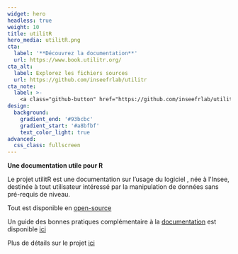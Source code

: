 ```yaml
---
widget: hero
headless: true
weight: 10
title: utilitR
hero_media: utilitR.png
cta:
  label: '**Découvrez la documentation**'
  url: https://www.book.utilitr.org/
cta_alt:
  label: Explorez les fichiers sources
  url: https://github.com/inseefrlab/utilitr
cta_note:
  label: >-
    <a class="github-button" href="https://github.com/inseefrlab/utilitr" data-icon="octicon-star" data-size="large" data-show-count="true" aria-label="Star this website on Github">Star this website on Github</a><script async defer src="https://buttons.github.io/buttons.js"></script>
design:
  background:
    gradient_end: '#93bcbc'
    gradient_start: '#a8bfbf'
    text_color_light: true
advanced:
  css_class: fullscreen
---
```


**Une documentation utile pour R**

Le projet utilitR est une documentation sur l’usage du logiciel <i class="fab fa-r-project"></i>, née
à l'Insee, destinée à
tout utilisateur intéressé par la manipulation de données sans pré-requis de niveau.

Tout est disponible en [open-source](https://github.com/inseefrlab/utilitr)
<a href="https://github.com/inseefrlab/inseefrlab" class="github"><i class="fab fa-github"></i></a>

Un guide des bonnes pratiques complémentaire à la
[documentation](https://www.book.utilitr.org)
est disponible [ici](https://www.pratiques.utilitr.org/)

Plus de détails sur le projet [ici](post/about-utilitr/)

